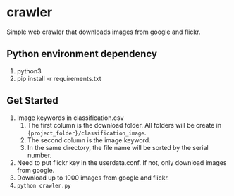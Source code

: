 # crawler
Simple web crawler that downloads images from google and flickr.

## Python environment dependency
1. python3
2. pip install -r requirements.txt

## Get Started
1. Image keywords in classification.csv
    1. The first column is the download folder. All folders will be create in ```{project_folder}/classification_image```.
    2. The second column is the image keyword.
    3. In the same directory, the file name will be sorted by the serial number.
2. Need to put flickr key in the userdata.conf. If not, only download images from google.
3. Download up to 1000 images from google and flickr.
4. ```python crawler.py```
